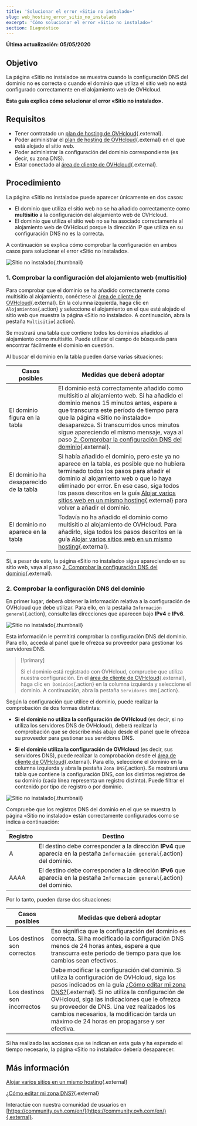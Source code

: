 ```yaml
---
title: 'Solucionar el error «Sitio no instalado»'
slug: web_hosting_error_sitio_no_instalado
excerpt: 'Cómo solucionar el error «Sitio no instalado»'
section: Diagnóstico
---
```


**Última actualización: 05/05/2020**

## Objetivo

La página «Sitio no instalado» se muestra cuando la configuración DNS del dominio no es correcta o cuando el dominio que utiliza el sitio web no está configurado correctamente en el alojamiento web de OVHcloud.

**Esta guía explica cómo solucionar el error «Sitio no instalado».**

## Requisitos

- Tener contratado un [plan de hosting de OVHcloud](https://www.ovh.com/world/es/hosting/){.external}.
- Poder administrar el [plan de hosting de OVHcloud](https://www.ovh.com/world/es/hosting/){.external} en el que está alojado el sitio web.
- Poder administrar la configuración del dominio correspondiente (es decir, su zona DNS).
- Estar conectado al [área de cliente de OVHcloud](https://ca.ovh.com/auth/?action=gotomanager&from=https://www.ovh.com/world/&ovhSubsidiary=ws){.external}.

## Procedimiento

La página «Sitio no instalado» puede aparecer únicamente en dos casos:

- El dominio que utiliza el sitio web no se ha añadido correctamente como **multisitio** a la configuración del alojamiento web de OVHcloud.
- El dominio que utiliza el sitio web no se ha asociado correctamente al alojamiento web de OVHcloud porque la dirección IP que utiliza en su configuración DNS no es la correcta.

A continuación se explica cómo comprobar la configuración en ambos casos para solucionar el error «Sitio no instalado».

![Sitio no instalado](images/site-not-installed-webpage.png){.thumbnail}

### 1. Comprobar la configuración del alojamiento web (multisitio)

Para comprobar que el dominio se ha añadido correctamente como multisitio al alojamiento, conéctese al [área de cliente de OVHcloud](https://ca.ovh.com/auth/?action=gotomanager&from=https://www.ovh.com/world/&ovhSubsidiary=ws){.external}. En la columna izquierda, haga clic en `Alojamientos`{.action} y seleccione el alojamiento en el que esté alojado el sitio web que muestra la página «Sitio no instalado». A continuación, abra la pestaña `Multisitio`{.action}.

Se mostrará una tabla que contiene todos los dominios añadidos al alojamiento como multisitio. Puede utilizar el campo de búsqueda para encontrar fácilmente el dominio en cuestión.

Al buscar el dominio en la tabla pueden darse varias situaciones:

|Casos posibles|Medidas que deberá adoptar|
|---|---|
|El dominio figura en la tabla|El dominio está correctamente añadido como multisitio al alojamiento web. Si ha añadido el dominio menos 15 minutos antes, espere a que transcurra este período de tiempo para que la página «Sitio no instalado» desaparezca. Si transcurridos unos minutos sigue apareciendo el mismo mensaje, vaya al paso [2. Comprobar la configuración DNS del dominio](../web_hosting_error_sitio_no_instalado/#2-comprobar-la-configuracion-dns-del-dominio){.external}.|
|El dominio ha desaparecido de la tabla|Si había añadido el dominio, pero este ya no aparece en la tabla, es posible que no hubiera terminado todos los pasos para añadir el dominio al alojamiento web o que lo haya eliminado por error. En ese caso, siga todos los pasos descritos en la guía [Alojar varios sitios web en un mismo hosting](../configurar-un-multisitio-en-un-alojamiento-web/){.external} para volver a añadir el dominio.|
|El dominio no aparece en la tabla|Todavía no ha añadido el dominio como multisitio al alojamiento de OVHcloud. Para añadirlo, siga todos los pasos descritos en la guía [Alojar varios sitios web en un mismo hosting](../configurar-un-multisitio-en-un-alojamiento-web/){.external}.|

Si, a pesar de esto, la página «Sitio no instalado» sigue apareciendo en su sitio web, vaya al paso [2. Comprobar la configuración DNS del dominio](../web_hosting_error_sitio_no_instalado/#2-comprobar-la-configuracion-dns-del-dominio){.external}.

### 2. Comprobar la configuración DNS del dominio

En primer lugar, deberá obtener la información relativa a la configuración de OVHcloud que debe utilizar. Para ello, en la pestaña `Información general`{.action}, consulte las direcciones que aparecen bajo **IPv4** e **IPv6**.

![Sitio no instalado](images/site-not-installed-know-a-records.png){.thumbnail}

Esta información le permitirá comprobar la configuración DNS del dominio. Para ello, acceda al panel que le ofrezca su proveedor para gestionar los servidores DNS.

> [!primary]
>
> Si el dominio está registrado con OVHcloud, compruebe que utiliza nuestra configuración. En el [área de cliente de OVHcloud](https://ca.ovh.com/auth/?action=gotomanager&from=https://www.ovh.com/world/&ovhSubsidiary=ws){.external}, haga clic en` Dominios`{.action} en la columna izquierda y seleccione el dominio. A continuación, abra la pestaña `Servidores DNS`{.action}.
>

Según la configuración que utilice el dominio, puede realizar la comprobación de dos formas distintas:

- **Si el dominio no utiliza la configuración de OVHcloud** (es decir, si no utiliza los servidores DNS de OVHcloud), deberá realizar la comprobación que se describe más abajo desde el panel que le ofrezca su proveedor para gestionar sus servidores DNS.

- **Si el dominio utiliza la configuración de OVHcloud** (es decir, sus servidores DNS), puede realizar la comprobación desde el [área de cliente de OVHcloud](https://ca.ovh.com/auth/?action=gotomanager&from=https://www.ovh.com/world/&ovhSubsidiary=ws){.external}. Para ello, seleccione el dominio en la columna izquierda y abra la pestaña `Zona DNS`{.action}. Se mostrará una tabla que contiene la configuración DNS, con los distintos registros de su dominio (cada línea representa un registro distinto). Puede filtrar el contenido por tipo de registro o por dominio.

![Sitio no instalado](images/site-not-installed-edit-ovh-dns-zone.png){.thumbnail}

Compruebe que los registros DNS del dominio en el que se muestra la página «Sitio no instalado» están correctamente configurados como se indica a continuación:

|Registro|Destino|
|---|---|
|A|El destino debe corresponder a la dirección **IPv4** que aparecía en la pestaña `Información general`{.action} del dominio.|
|AAAA|El destino debe corresponder a la dirección **IPv6** que aparecía en la pestaña `Información general`{.action} del dominio.|

Por lo tanto, pueden darse dos situaciones:

|Casos posibles|Medidas que deberá adoptar|
|---|---|
|Los destinos son correctos|Eso significa que la configuración del dominio es correcta. Si ha modificado la configuración DNS menos de 24 horas antes, espere a que transcurra este período de tiempo para que los cambios sean efectivos.|
|Los destinos son incorrectos|Debe modificar la configuración del dominio. Si utiliza la configuración de OVHcloud, siga los pasos indicados en la guía [¿Cómo editar mi zona DNS?](../../domains/web_hosting_como_editar_mi_zona_dns/){.external}. Si no utiliza la configuración de OVHcloud, siga las indicaciones que le ofrezca su proveedor de DNS. Una vez realizados los cambios necesarios, la modificación tarda un máximo de 24 horas en propagarse y ser efectiva.|

Si ha realizado las acciones que se indican en esta guía y ha esperado el tiempo necesario, la página «Sitio no instalado» debería desaparecer.

## Más información 

[Alojar varios sitios en un mismo hosting](../configurar-un-multisitio-en-un-alojamiento-web/){.external}

[¿Cómo editar mi zona DNS?](../../domains/web_hosting_como_editar_mi_zona_dns/){.external}

Interactúe con nuestra comunidad de usuarios en [https://community.ovh.com/en/](https://community.ovh.com/en/){.external}.
